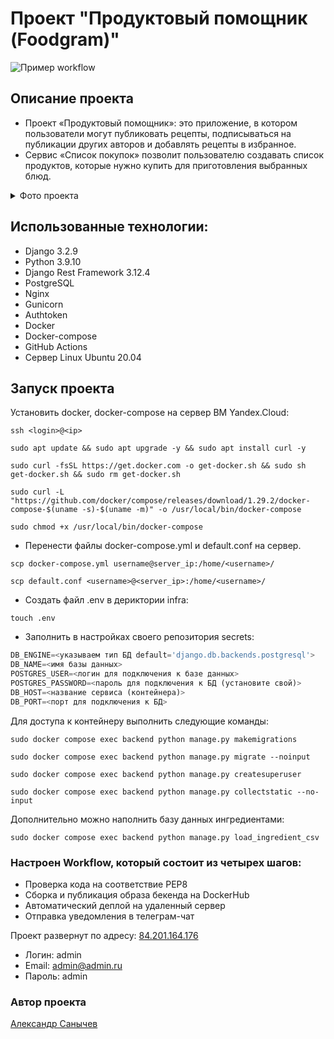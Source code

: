 # Проект "Продуктовый помощник (Foodgram)"

![Пример workflow](https://github.com/saborrr/foodgram-project-react/actions/workflows/foodgram_workflow.yml/badge.svg?event=push)

## Описание проекта
- Проект «Продуктовый помощник»: это приложение, в котором пользователи могут публиковать рецепты, подписываться на публикации других авторов и добавлять рецепты в избранное. 
- Сервис «Список покупок» позволит пользователю создавать список продуктов, которые нужно купить для приготовления выбранных блюд.

<details>
  <summary>Фото проекта</summary>
  ![11111](https://github.com/Saborrr/foodgram-project-react/assets/29379558/5474fa5c-377e-4e11-835f-26731c0ca8ba)
</details>

## Использованные технологии:

- Django 3.2.9
- Python 3.9.10
- Django Rest Framework 3.12.4
- PostgreSQL
- Nginx
- Gunicorn
- Authtoken
- Docker
- Docker-compose
- GitHub Actions
- Cервер Linux Ubuntu 20.04

## Запуск проекта

Установить docker, docker-compose на сервер ВМ Yandex.Cloud:
```
ssh <login>@<ip>
```
```
sudo apt update && sudo apt upgrade -y && sudo apt install curl -y
```
```
sudo curl -fsSL https://get.docker.com -o get-docker.sh && sudo sh get-docker.sh && sudo rm get-docker.sh
```
```
sudo curl -L "https://github.com/docker/compose/releases/download/1.29.2/docker-compose-$(uname -s)-$(uname -m)" -o /usr/local/bin/docker-compose
```
```
sudo chmod +x /usr/local/bin/docker-compose
```

- Перенести файлы docker-compose.yml и default.conf на сервер.

```
scp docker-compose.yml username@server_ip:/home/<username>/
```
```
scp default.conf <username>@<server_ip>:/home/<username>/
```
- Создать файл .env в дериктории infra:

```
touch .env
```
- Заполнить в настройках своего репозитория secrets:

```python
DB_ENGINE=<указываем тип БД default='django.db.backends.postgresql'>
DB_NAME=<имя базы данных>
POSTGRES_USER=<логин для подключения к базе данных>
POSTGRES_PASSWORD=<пароль для подключения к БД (установите свой)>
DB_HOST=<название сервиса (контейнера)>
DB_PORT=<порт для подключения к БД>
```

Для доступа к контейнеру выполнить следующие команды:

```
sudo docker compose exec backend python manage.py makemigrations
```
```
sudo docker compose exec backend python manage.py migrate --noinput
```
```
sudo docker compose exec backend python manage.py createsuperuser
```
```
sudo docker compose exec backend python manage.py collectstatic --no-input
```

Дополнительно можно наполнить базу данных ингредиентами:

```
sudo docker compose exec backend python manage.py load_ingredient_csv
```

### Настроен Workflow, который состоит из четырех шагов:
- Проверка кода на соответствие PEP8
- Сборка и публикация образа бекенда на DockerHub
- Автоматический деплой на удаленный сервер
- Отправка уведомления в телеграм-чат

Проект развернут по адресу: [84.201.164.176](http://84.201.164.176)

- Логин: admin
- Email: admin@admin.ru
- Пароль: admin

<h3> Автор проекта</h3>

[Александр Санычев](https://github.com/Saborrr)
